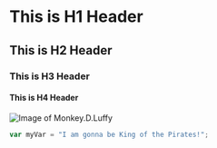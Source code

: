 # This is H1 Header
## This is H2 Header
### This is H3 Header
#### This is H4 Header




![Image of Monkey.D.Luffy](https://i.pinimg.com/736x/34/3b/c0/343bc06170d32e4c507835b8dedeb7ba.jpg)


``` javascript
var myVar = "I am gonna be King of the Pirates!";
```
